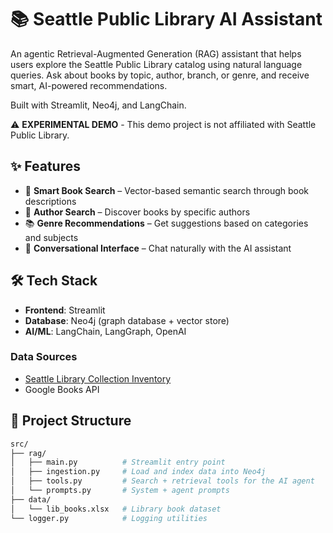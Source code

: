 # 📚 Seattle Public Library AI Assistant

An agentic Retrieval-Augmented Generation (RAG) assistant that helps users explore the Seattle Public Library catalog using natural language queries. Ask about books by topic, author, branch, or genre, and receive smart, AI-powered recommendations.

Built with Streamlit, Neo4j, and LangChain.

⚠️ **EXPERIMENTAL DEMO** - This demo project is not affiliated with Seattle Public Library.

## ✨ Features

- 🔎 **Smart Book Search** – Vector-based semantic search through book descriptions
- 👤 **Author Search** – Discover books by specific authors
- 📚 **Genre Recommendations** – Get suggestions based on categories and subjects
- 💬 **Conversational Interface** – Chat naturally with the AI assistant

## 🛠️ Tech Stack

- **Frontend**: Streamlit
- **Database**: Neo4j (graph database + vector store)
- **AI/ML**: LangChain, LangGraph, OpenAI

### Data Sources

- [Seattle Library Collection Inventory](https://data.seattle.gov/Community-and-Culture/Library-Collection-Inventory/6vkj-f5xf/about_data)
- Google Books API

## 📂 Project Structure

```bash
src/
├── rag/
│   ├── main.py          # Streamlit entry point
│   ├── ingestion.py     # Load and index data into Neo4j
│   ├── tools.py         # Search + retrieval tools for the AI agent
│   └── prompts.py       # System + agent prompts
├── data/
│   └── lib_books.xlsx   # Library book dataset
└── logger.py            # Logging utilities
```

